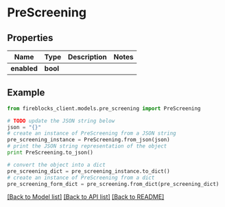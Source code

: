 # PreScreening


## Properties

Name | Type | Description | Notes
------------ | ------------- | ------------- | -------------
**enabled** | **bool** |  | 

## Example

```python
from fireblocks_client.models.pre_screening import PreScreening

# TODO update the JSON string below
json = "{}"
# create an instance of PreScreening from a JSON string
pre_screening_instance = PreScreening.from_json(json)
# print the JSON string representation of the object
print PreScreening.to_json()

# convert the object into a dict
pre_screening_dict = pre_screening_instance.to_dict()
# create an instance of PreScreening from a dict
pre_screening_form_dict = pre_screening.from_dict(pre_screening_dict)
```
[[Back to Model list]](../README.md#documentation-for-models) [[Back to API list]](../README.md#documentation-for-api-endpoints) [[Back to README]](../README.md)


